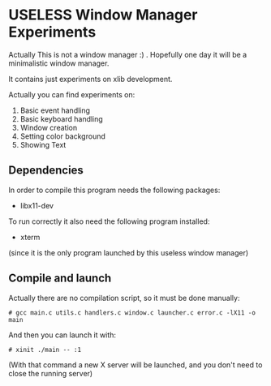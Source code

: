 USELESS Window Manager Experiments
==================================

Actually This is not a window manager :) . Hopefully one day it will be a minimalistic window manager.

It contains just experiments on xlib development. 

Actually you can find experiments on:

1. Basic event handling
2. Basic keyboard handling
3. Window creation
4. Setting color background
5. Showing Text

Dependencies
------------
In order to compile this program needs the following packages:

* libx11-dev

To run correctly it also need the following program installed:

* xterm

(since it is the only program launched by this useless window manager)

Compile and launch
------------------

Actually there are no compilation script, so it must be done manually:

	# gcc main.c utils.c handlers.c window.c launcher.c error.c -lX11 -o main
	
And then you can launch it with:

	# xinit ./main -- :1

(With that command a new X server will be launched, and you don't need to close the running server)

